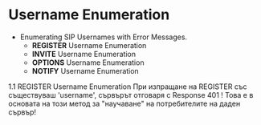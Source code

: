 # Username Enumeration

* Enumerating SIP Usernames with Error Messages.
  - **REGISTER** Username Enumeration
  - **INVITE**  Username Enumeration
  - **OPTIONS** Username Enumeration
  - **NOTIFY**  Username Enumeration


   
1.1 REGISTER Username Enumeration
  При изпращане на REGISTER със съществуваш 'username',
  сървърът отговаря с Response 401 !
  Това е в основата
  на този метод за "научаване" на потребителите на даден сървър!

